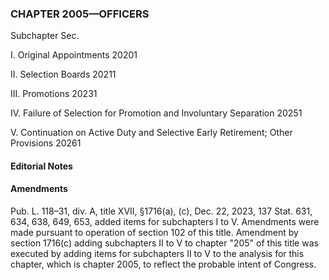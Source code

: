 ### **CHAPTER 2005—OFFICERS** ###

Subchapter Sec.

I. Original Appointments 20201

II. Selection Boards 20211

III. Promotions 20231

IV. Failure of Selection for Promotion and Involuntary Separation 20251

V. Continuation on Active Duty and Selective Early Retirement; Other Provisions 20261

#### **Editorial Notes** ####

#### Amendments ####

Pub. L. 118–31, div. A, title XVII, §1716(a), (c), Dec. 22, 2023, 137 Stat. 631, 634, 638, 649, 653, added items for subchapters I to V. Amendments were made pursuant to operation of section 102 of this title. Amendment by section 1716(c) adding subchapters II to V to chapter "205" of this title was executed by adding items for subchapters II to V to the analysis for this chapter, which is chapter 2005, to reflect the probable intent of Congress.